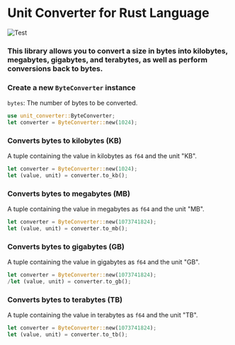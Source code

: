 # Unit Converter for Rust Language
![Test](https://github.com/encoderuz/unit_converter/actions/workflows/unit_converter.yml/badge.svg)
### This library allows you to convert a size in bytes into kilobytes, megabytes, gigabytes, and terabytes, as well as perform conversions back to bytes.


### Create a new `ByteConverter` instance
`bytes`: The number of bytes to be converted.
```rust
use unit_converter::ByteConverter;
let converter = ByteConverter::new(1024);
```
### Converts bytes to kilobytes (KB)
A tuple containing the value in kilobytes as `f64` and the unit "KB".
```rust
let converter = ByteConverter::new(1024);
let (value, unit) = converter.to_kb();
```
### Converts bytes to megabytes (MB)
A tuple containing the value in megabytes as `f64` and the unit "MB".
```rust
let converter = ByteConverter::new(1073741824);
let (value, unit) = converter.to_mb();
```
### Converts bytes to gigabytes (GB)
A tuple containing the value in gigabytes as `f64` and the unit "GB".
```rust
let converter = ByteConverter::new(1073741824);
/let (value, unit) = converter.to_gb();
```
### Converts bytes to terabytes (TB)
A tuple containing the value in terabytes as `f64` and the unit "TB".
```rust
let converter = ByteConverter::new(1073741824);
let (value, unit) = converter.to_tb();
```